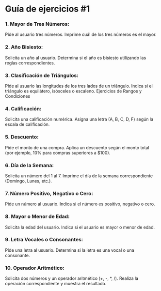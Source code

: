 # Guía de ejercicios #1

### 1. Mayor de Tres Números:
Pide al usuario tres números.
Imprime cuál de los tres números es el mayor.

### 2. Año Bisiesto:
Solicita un año al usuario.
Determina si el año es bisiesto utilizando las reglas correspondientes.

### 3. Clasificación de Triángulos:
Pide al usuario las longitudes de los tres lados de un triángulo.
Indica si el triángulo es equilátero, isósceles o escaleno.
Ejercicios de Rangos y Condiciones


### 4. Calificación:
Solicita una calificación numérica.
Asigna una letra (A, B, C, D, F) según la escala de calificación.

### 5. Descuento:
Pide el monto de una compra.
Aplica un descuento según el monto total (por ejemplo, 10% para compras superiores a $100).

### 6. Día de la Semana:
Solicita un número del 1 al 7.
Imprime el día de la semana correspondiente (Domingo, Lunes, etc.).

### 7. Número Positivo, Negativo o Cero:
Pide un número al usuario.
Indica si el número es positivo, negativo o cero.

### 8. Mayor o Menor de Edad:
Solicita la edad del usuario.
Indica si el usuario es mayor o menor de edad.

### 9. Letra Vocales o Consonantes:
Pide una letra al usuario.
Determina si la letra es una vocal o una consonante.

### 10. Operador Aritmético:
Solicita dos números y un operador aritmético (+, -, *, /).
Realiza la operación correspondiente y muestra el resultado.
